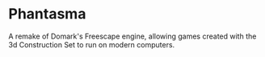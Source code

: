 Phantasma
=========

A remake of Domark's Freescape engine, allowing games created with the 3d Construction Set to run on modern computers.
